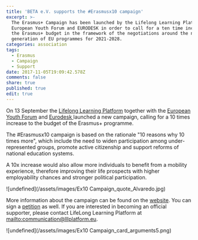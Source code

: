 ```yaml
---
title: 'BETA e.V. supports the #Erasmusx10 campaign'
excerpt: >-
  The Erasmus+ Campaign has been launched by the Lifelong Learning Platform,
  European Youth Forum and EURODESK in order to call for a ten time increase of
  the Erasmus+ budget in the framework of the negotiations around the next
  generation of EU programmes for 2021-2028.
categories: association
tags:
  - Erasmus
  - Campaign
  - Support
date: 2017-11-05T19:09:42.578Z
comments: false
share: true
published: true
edit: true
---
```

On 13 September the [Lifelong Learning Platform](http://lllplatform.eu) together with the [European Youth Forum](http://youthforum.org) and [Eurodesk ](http://eurodesk.eu)launched a new campaign, calling for a 10 times increase to the budget of the Erasmus+ programme. 

The #Erasmusx10 campaign is based on the rationale "10 reasons why 10 times more", which include the need to widen participation among under-represented groups, promote active citizenship and support reforms of national education systems. 

A 10x increase would also allow more individuals to benefit from a mobility experience, therefore improving their life prospects with higher employability chances and stronger political participation.

![undefined](/assets/images/Ex10 Campaign_quote_Alvaredo.jpg)

More information about the campaign can be found on the [website](http://erasmusx10.eu). You can sign a [petition](https://www.change.org/p/council-of-the-european-union-increase-the-erasmus-budget-by-ten-times?utm_source=embedded_petition_view) as well. If you are interested in becoming an official supporter, please contact LifeLong Learning Platform at <mailto:communication@lllplatform.eu>.

![undefined](/assets/images/Ex10 Campaign_card_arguments5.png)

